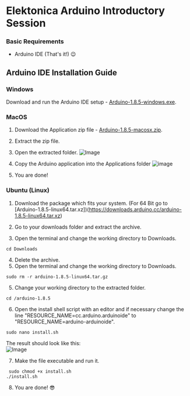 # Elektonica Arduino Introductory Session 

### Basic Requirements
* Arduino IDE (That's it!) :wink:  

##  Arduino IDE Installation Guide


### Windows
  Download and run the Arduino IDE setup - [Arduino-1.8.5-windows.exe](https://downloads.arduino.cc/arduino-1.8.5-windows.exe). <br/>
        
### MacOS
  1. Download the Application zip file - [Arduino-1.8.5-macosx.zip](https://downloads.arduino.cc/arduino-1.8.5-macosx.zip).<br/>
       
        
  2. Extract the zip file.
  
  3. Open the extracted folder.
  ![Image](https://www.arduino.cc/en/uploads/Guide/Mac_Download.jpg)
  
  4. Copy the Arduino application into the Applications folder 
  ![image](https://www.arduino.cc/en/uploads/Guide/MAC_App.jpg)
  
  5. You are done! 
  
### Ubuntu (Linux)
   1. Download the package which fits your system. (For  64 Bit go to [Arduino-1.8.5-linux64.tar.xz])(https://downloads.arduino.cc/arduino-1.8.5-linux64.tar.xz)<br/>
        
   2. Go to your downloads folder and extract the archive.
   
   3. Open the terminal and change the working directory to Downloads.
   ```Shell
cd Downloads
```
   4. Delete the archive. 
   3. Open the terminal and change the working directory to Downloads.
   ```Shell
sudo rm -r arduino-1.8.5-linux64.tar.gz
```
   5. Change your working directory to the extracted folder.
   ```Shell
cd /arduino-1.8.5
```
  6. Open the install shell script with an editor and if necessary change the line "RESOURCE_NAME=cc.arduino.arduinoide" to "RESOURCE_NAME=arduino-arduinoide".
 ```Shell
sudo nano install.sh
```
The result should look like this:  
  ![Image](https://i.imgur.com/6mrobZA.png)
   
  7. Make the file executable and run it.
  ```Shell
   sudo chmod +x install.sh
./install.sh
```
  8. You are done! :sunglasses:
